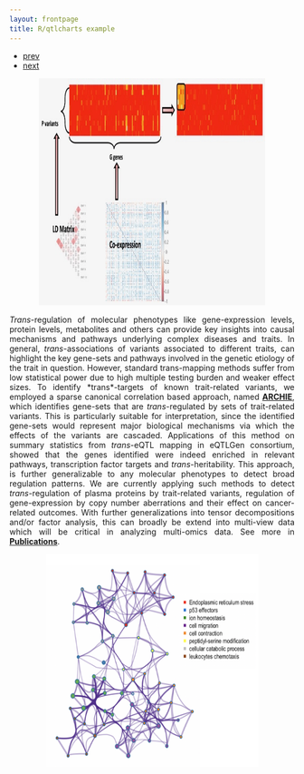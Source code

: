 ```yaml
---
layout: frontpage
title: R/qtlcharts example
---
```


<div class="navbar">
  <div class="navbar-inner">
      <ul class="nav">
          <li><a href="rqtlexper_fig1.html">prev</a></li>
          <li><a href="rqtlexper_fig2.html">next</a></li>
      </ul>
  </div>
</div>

<p style="text-align:center;">
 <img src="scca.jpeg" width="400" height="400" class = "center"> 
</p>

<p style='text-align: justify;'> 
<i>Trans</i>-regulation of molecular phenotypes like gene-expression levels, protein levels, metabolites and others can provide key insights into causal mechanisms and pathways underlying complex diseases and traits. In general, <i>trans</i>-associations of variants associated to different traits, can highlight the key gene-sets and pathways involved in the genetic etiology of the trait in question. However, standard trans-mapping methods suffer from low statistical power due to high multiple testing burden and weaker effect sizes. To identify *trans*-targets of known trait-related variants, we employed a sparse canonical correlation based approach, named <a href="https://www.medrxiv.org/content/10.1101/2020.09.29.20204388v2.full-text"><b>ARCHIE</b></a>, which identifies gene-sets that are <i>trans</i>-regulated by sets of trait-related variants. This is particularly suitable for interpretation, since the identified gene-sets would represent major biological mechanisms via which the effects of the variants are cascaded. Applications of this method on summary statistics from <i>trans</i>-eQTL mapping in eQTLGen consortium, showed that the genes identified were indeed enriched in relevant pathways, transcription factor targets and <i>trans</i>-heritability. This approach, is further generalizable to any molecular phenotypes to detect broad regulation patterns. We are currently applying such methods to detect <i>trans</i>-regulation of plasma proteins by trait-related variants, regulation of gene-expression by copy number aberrations and their effect on cancer-related outcomes. With further generalizations into tensor decompositions and/or factor analysis, this can broadly be extend into multi-view data which will be critical in analyzing multi-omics data.  See more in <a href="https://diptavo.github.io/pages/pubs.html"><b>Publications</b></a>.
 
</p>

<p style="text-align:center;">
<img src="trans.png" width="375" height="375" class = "center">
 </p>

